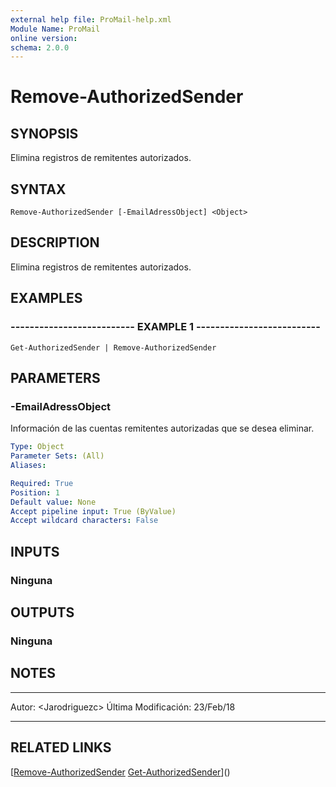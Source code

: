 ```yaml
---
external help file: ProMail-help.xml
Module Name: ProMail
online version: 
schema: 2.0.0
---
```


# Remove-AuthorizedSender

## SYNOPSIS
Elimina registros de remitentes autorizados.

## SYNTAX

```
Remove-AuthorizedSender [-EmailAdressObject] <Object>
```

## DESCRIPTION
Elimina registros de remitentes autorizados.

## EXAMPLES

### -------------------------- EXAMPLE 1 --------------------------
```
Get-AuthorizedSender | Remove-AuthorizedSender
```

## PARAMETERS

### -EmailAdressObject
Información de las cuentas remitentes autorizadas que se desea eliminar.

```yaml
Type: Object
Parameter Sets: (All)
Aliases: 

Required: True
Position: 1
Default value: None
Accept pipeline input: True (ByValue)
Accept wildcard characters: False
```

## INPUTS

### Ninguna

## OUTPUTS

### Ninguna

## NOTES
---------------------------------------------------------
Autor: \<Jarodriguezc\>
Última Modificación: 23/Feb/18

---------------------------------------------------------

## RELATED LINKS

[[Remove-AuthorizedSender](Remove-AuthorizedSender.md)
[Get-AuthorizedSender](Get-AuthorizedSender.md)]()

